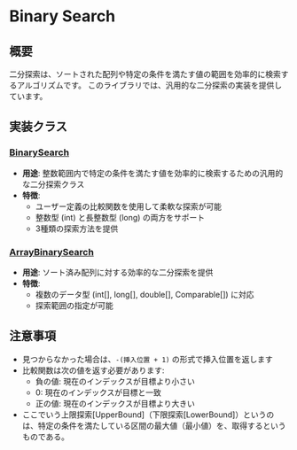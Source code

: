 # Binary Search

## 概要

二分探索は、ソートされた配列や特定の条件を満たす値の範囲を効率的に検索するアルゴリズムです。
このライブラリでは、汎用的な二分探索の実装を提供しています。

## 実装クラス

### [BinarySearch](src/BinarySearch.java)

- **用途**: 整数範囲内で特定の条件を満たす値を効率的に検索するための汎用的な二分探索クラス
- **特徴**:
	- ユーザー定義の比較関数を使用して柔軟な探索が可能
	- 整数型 (int) と長整数型 (long) の両方をサポート
	- 3種類の探索方法を提供

### [ArrayBinarySearch](src/ArrayBinarySearch.java)

- **用途**: ソート済み配列に対する効率的な二分探索を提供
- **特徴**:
	- 複数のデータ型 (int[], long[], double[], Comparable<T>[]) に対応
	- 探索範囲の指定が可能

## 注意事項

- 見つからなかった場合は、`-(挿入位置 + 1)` の形式で挿入位置を返します
- 比較関数は次の値を返す必要があります:
	- 負の値: 現在のインデックスが目標より小さい
	- 0: 現在のインデックスが目標と一致
	- 正の値: 現在のインデックスが目標より大きい
- ここでいう上限探索[UpperBound]（下限探索[LowerBound]）というのは、特定の条件を満たしている区間の最大値（最小値）を、取得するというものである。